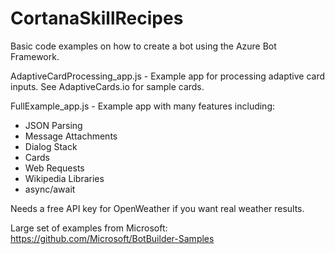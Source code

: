 # CortanaSkillRecipes
Basic code examples on how to create a bot using the Azure Bot Framework.

AdaptiveCardProcessing_app.js - Example app for processing adaptive card inputs. See AdaptiveCards.io for sample cards.

FullExample_app.js - Example app with many features including:
 - JSON Parsing
 - Message Attachments
 - Dialog Stack
 - Cards
 - Web Requests
 - Wikipedia Libraries
 - async/await

Needs a free API key for OpenWeather if you want real weather results.

Large set of examples from Microsoft: https://github.com/Microsoft/BotBuilder-Samples
